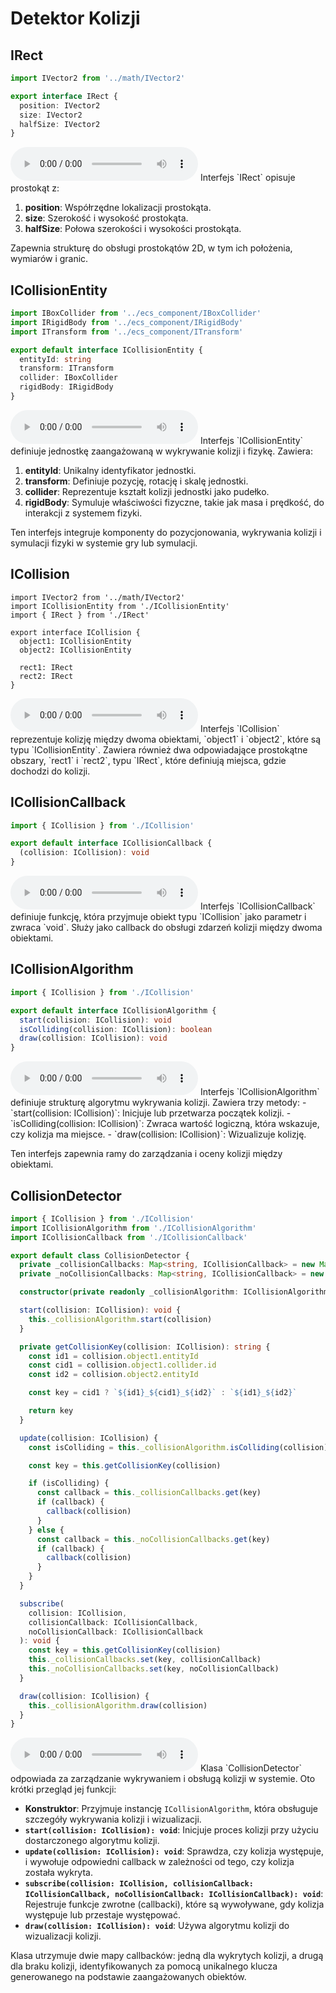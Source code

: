 # Detektor Kolizji

## IRect

```typescript
import IVector2 from '../math/IVector2'

export interface IRect {
  position: IVector2
  size: IVector2
  halfSize: IVector2
}
```

<audio controls>
  <source src="./audio_pl/IRect.mp3" type="audio/mpeg">
  Your browser does not support the audio element.
</audio>
Interfejs `IRect` opisuje prostokąt z:

1. **position**: Współrzędne lokalizacji prostokąta.
2. **size**: Szerokość i wysokość prostokąta.
3. **halfSize**: Połowa szerokości i wysokości prostokąta.

Zapewnia strukturę do obsługi prostokątów 2D, w tym ich położenia, wymiarów i granic.

## ICollisionEntity

```typescript
import IBoxCollider from '../ecs_component/IBoxCollider'
import IRigidBody from '../ecs_component/IRigidBody'
import ITransform from '../ecs_component/ITransform'

export default interface ICollisionEntity {
  entityId: string
  transform: ITransform
  collider: IBoxCollider
  rigidBody: IRigidBody
}
```

<audio controls>
  <source src="./audio_pl/ICollisionEntity.mp3" type="audio/mpeg">
  Your browser does not support the audio element.
</audio>
Interfejs `ICollisionEntity` definiuje jednostkę zaangażowaną w wykrywanie kolizji i fizykę. Zawiera:

1. **entityId**: Unikalny identyfikator jednostki.
2. **transform**: Definiuje pozycję, rotację i skalę jednostki.
3. **collider**: Reprezentuje kształt kolizji jednostki jako pudełko.
4. **rigidBody**: Symuluje właściwości fizyczne, takie jak masa i prędkość, do interakcji z systemem fizyki.

Ten interfejs integruje komponenty do pozycjonowania, wykrywania kolizji i symulacji fizyki w systemie gry lub symulacji.

## ICollision

```
import IVector2 from '../math/IVector2'
import ICollisionEntity from './ICollisionEntity'
import { IRect } from './IRect'

export interface ICollision {
  object1: ICollisionEntity
  object2: ICollisionEntity

  rect1: IRect
  rect2: IRect
}
```

<audio controls>
  <source src="./audio_pl/ICollision.mp3" type="audio/mpeg">
  Your browser does not support the audio element.
</audio>
Interfejs `ICollision` reprezentuje kolizję między dwoma obiektami, `object1` i `object2`, które są typu `ICollisionEntity`.  
Zawiera również dwa odpowiadające prostokątne obszary, `rect1` i `rect2`, typu `IRect`, które definiują miejsca, gdzie dochodzi do kolizji.

## ICollisionCallback

```typescript
import { ICollision } from './ICollision'

export default interface ICollisionCallback {
  (collision: ICollision): void
}
```

<audio controls>
  <source src="./audio_pl/ICollisionCallback.mp3" type="audio/mpeg">
  Your browser does not support the audio element.
</audio>
Interfejs `ICollisionCallback` definiuje funkcję, która przyjmuje obiekt typu `ICollision` jako parametr i zwraca `void`.  
Służy jako callback do obsługi zdarzeń kolizji między dwoma obiektami.

## ICollisionAlgorithm

```typescript
import { ICollision } from './ICollision'

export default interface ICollisionAlgorithm {
  start(collision: ICollision): void
  isColliding(collision: ICollision): boolean
  draw(collision: ICollision): void
}
```

<audio controls>
  <source src="./audio_pl/ICollisionAlgorithm.mp3" type="audio/mpeg">
  Your browser does not support the audio element.
</audio>
Interfejs `ICollisionAlgorithm` definiuje strukturę algorytmu wykrywania kolizji. Zawiera trzy metody:
- `start(collision: ICollision)`: Inicjuje lub przetwarza początek kolizji.
- `isColliding(collision: ICollision)`: Zwraca wartość logiczną, która wskazuje, czy kolizja ma miejsce.
- `draw(collision: ICollision)`: Wizualizuje kolizję.

Ten interfejs zapewnia ramy do zarządzania i oceny kolizji między obiektami.

## CollisionDetector

```typescript
import { ICollision } from './ICollision'
import ICollisionAlgorithm from './ICollisionAlgorithm'
import ICollisionCallback from './ICollisionCallback'

export default class CollisionDetector {
  private _collisionCallbacks: Map<string, ICollisionCallback> = new Map()
  private _noCollisionCallbacks: Map<string, ICollisionCallback> = new Map()

  constructor(private readonly _collisionAlgorithm: ICollisionAlgorithm) {}

  start(collision: ICollision): void {
    this._collisionAlgorithm.start(collision)
  }

  private getCollisionKey(collision: ICollision): string {
    const id1 = collision.object1.entityId
    const cid1 = collision.object1.collider.id
    const id2 = collision.object2.entityId

    const key = cid1 ? `${id1}_${cid1}_${id2}` : `${id1}_${id2}`

    return key
  }

  update(collision: ICollision) {
    const isColliding = this._collisionAlgorithm.isColliding(collision)

    const key = this.getCollisionKey(collision)

    if (isColliding) {
      const callback = this._collisionCallbacks.get(key)
      if (callback) {
        callback(collision)
      }
    } else {
      const callback = this._noCollisionCallbacks.get(key)
      if (callback) {
        callback(collision)
      }
    }
  }

  subscribe(
    collision: ICollision,
    collisionCallback: ICollisionCallback,
    noCollisionCallback: ICollisionCallback
  ): void {
    const key = this.getCollisionKey(collision)
    this._collisionCallbacks.set(key, collisionCallback)
    this._noCollisionCallbacks.set(key, noCollisionCallback)
  }

  draw(collision: ICollision) {
    this._collisionAlgorithm.draw(collision)
  }
}
```

<audio controls>
  <source src="./audio_pl/CollisionDetector.mp3" type="audio/mpeg">
  Your browser does not support the audio element.
</audio>
Klasa `CollisionDetector` odpowiada za zarządzanie wykrywaniem i obsługą kolizji w systemie. Oto krótki przegląd jej funkcji:

- **Konstruktor**: Przyjmuje instancję `ICollisionAlgorithm`, która obsługuje szczegóły wykrywania kolizji i wizualizacji.
- **`start(collision: ICollision): void`**: Inicjuje proces kolizji przy użyciu dostarczonego algorytmu kolizji.
- **`update(collision: ICollision): void`**: Sprawdza, czy kolizja występuje, i wywołuje odpowiedni callback w zależności od tego, czy kolizja została wykryta.
- **`subscribe(collision: ICollision, collisionCallback: ICollisionCallback, noCollisionCallback: ICollisionCallback): void`**: Rejestruje funkcje zwrotne (callbacki), które są wywoływane, gdy kolizja występuje lub przestaje występować.
- **`draw(collision: ICollision): void`**: Używa algorytmu kolizji do wizualizacji kolizji.

Klasa utrzymuje dwie mapy callbacków: jedną dla wykrytych kolizji, a drugą dla braku kolizji, identyfikowanych za pomocą unikalnego klucza generowanego na podstawie zaangażowanych obiektów.